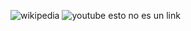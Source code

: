 ![wikipedia](https://es.wikipedia.org/wiki/Wikipedia:Portada)
![youtube](https://www.youtube.com/)
esto no es un link